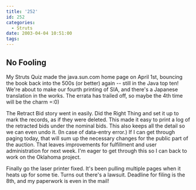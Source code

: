 ```yaml
---
title: '252'
id: 252
categories:
  - Struts
date: 2003-04-04 10:51:00
tags:
---
```


## No Fooling
My Struts Quiz made the java.sun.com home page on April 1st, bouncing the book back into the 500s (or better) again -- still in the Java top ten! We're about to make our fourth printing of SIA, and there's a Japanese translation in the works. The errata has trailed off, so maybe the 4th time will be the charm =:0)

The Retract Bid story went in easily. Did the Right Thing and set it up to mark the records, as if they were deleted. This made it easy to print a log of the retracted bids under the nominal bids. This also keeps all the detail so we can even undo it. (In case of data-entry error.) If I can get through paging today, that will sum up the necessary changes for the public part of the auction. That leaves improvements for fulfillment and user administration for next week. I'm eager to get through this so I can back to work on the Oklahoma project.

Finally go the laser printer fixed. It's been pulling multiple pages when it heats up for some tie. Turns out there's a lawsuit. Deadline for filing is the 8th, and my paperwork is even in the mail!